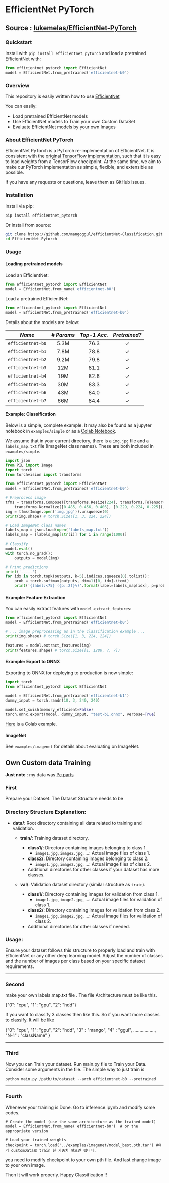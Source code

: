 # EfficientNet PyTorch

## Source : [lukemelas/EfficientNet-PyTorch](https://github.com/lukemelas/EfficientNet-PyTorch)
### Quickstart

Install with `pip install efficientnet_pytorch` and load a pretrained EfficientNet with:
```python
from efficientnet_pytorch import EfficientNet
model = EfficientNet.from_pretrained('efficientnet-b0')
```



### Overview
This repository is easily written how to use [EfficientNet](https://arxiv.org/abs/1905.11946)


You can easily:
 * Load pretrained EfficientNet models
 * Use EfficientNet models to Train your own Custom DataSet
 * Evaluate EfficientNet models by your own Images










### About EfficientNet PyTorch

EfficientNet PyTorch is a PyTorch re-implementation of EfficientNet. It is consistent with the [original TensorFlow implementation](https://github.com/tensorflow/tpu/tree/master/models/official/efficientnet), such that it is easy to load weights from a TensorFlow checkpoint. At the same time, we aim to make our PyTorch implementation as simple, flexible, and extensible as possible.

If you have any requests or questions, leave them as GitHub issues.

### Installation

Install via pip:
```bash
pip install efficientnet_pytorch
```

Or install from source:
```bash
git clone https://github.com/mangoggul/efficientNet-Classification.git
cd EfficientNet-Pytorch
```

### Usage

#### Loading pretrained models

Load an EfficientNet:
```python
from efficientnet_pytorch import EfficientNet
model = EfficientNet.from_name('efficientnet-b0')
```

Load a pretrained EfficientNet:
```python
from efficientnet_pytorch import EfficientNet
model = EfficientNet.from_pretrained('efficientnet-b0')
```

Details about the models are below:

|    *Name*         |*# Params*|*Top-1 Acc.*|*Pretrained?*|
|:-----------------:|:--------:|:----------:|:-----------:|
| `efficientnet-b0` |   5.3M   |    76.3    |      ✓      |
| `efficientnet-b1` |   7.8M   |    78.8    |      ✓      |
| `efficientnet-b2` |   9.2M   |    79.8    |      ✓      |
| `efficientnet-b3` |    12M   |    81.1    |      ✓      |
| `efficientnet-b4` |    19M   |    82.6    |      ✓      |
| `efficientnet-b5` |    30M   |    83.3    |      ✓      |
| `efficientnet-b6` |    43M   |    84.0    |      ✓      |
| `efficientnet-b7` |    66M   |    84.4    |      ✓      |


#### Example: Classification

Below is a simple, complete example. It may also be found as a jupyter notebook in `examples/simple` or as a [Colab Notebook](https://colab.research.google.com/drive/1Jw28xZ1NJq4Cja4jLe6tJ6_F5lCzElb4).

We assume that in your current directory, there is a `img.jpg` file and a `labels_map.txt` file (ImageNet class names). These are both included in `examples/simple`.

```python
import json
from PIL import Image
import torch
from torchvision import transforms

from efficientnet_pytorch import EfficientNet
model = EfficientNet.from_pretrained('efficientnet-b0')

# Preprocess image
tfms = transforms.Compose([transforms.Resize(224), transforms.ToTensor(),
    transforms.Normalize([0.485, 0.456, 0.406], [0.229, 0.224, 0.225]),])
img = tfms(Image.open('img.jpg')).unsqueeze(0)
print(img.shape) # torch.Size([1, 3, 224, 224])

# Load ImageNet class names
labels_map = json.load(open('labels_map.txt'))
labels_map = [labels_map[str(i)] for i in range(1000)]

# Classify
model.eval()
with torch.no_grad():
    outputs = model(img)

# Print predictions
print('-----')
for idx in torch.topk(outputs, k=5).indices.squeeze(0).tolist():
    prob = torch.softmax(outputs, dim=1)[0, idx].item()
    print('{label:<75} ({p:.2f}%)'.format(label=labels_map[idx], p=prob*100))
```

#### Example: Feature Extraction

You can easily extract features with `model.extract_features`:
```python
from efficientnet_pytorch import EfficientNet
model = EfficientNet.from_pretrained('efficientnet-b0')

# ... image preprocessing as in the classification example ...
print(img.shape) # torch.Size([1, 3, 224, 224])

features = model.extract_features(img)
print(features.shape) # torch.Size([1, 1280, 7, 7])
```

#### Example: Export to ONNX

Exporting to ONNX for deploying to production is now simple:
```python
import torch
from efficientnet_pytorch import EfficientNet

model = EfficientNet.from_pretrained('efficientnet-b1')
dummy_input = torch.randn(10, 3, 240, 240)

model.set_swish(memory_efficient=False)
torch.onnx.export(model, dummy_input, "test-b1.onnx", verbose=True)
```

[Here](https://colab.research.google.com/drive/1rOAEXeXHaA8uo3aG2YcFDHItlRJMV0VP) is a Colab example.


#### ImageNet

See `examples/imagenet` for details about evaluating on ImageNet.

## Own Custom data Training
**Just note** : my data was [Pc parts](https://www.kaggle.com/datasets/asaniczka/pc-parts-images-dataset-classification)
### First
Prepare your Dataset. The Dataset Structure needs to be 

### Directory Structure Explanation:

- **data/**: Root directory containing all data related to training and validation.
  
  - **train/**: Training dataset directory.
    - **class1/**: Directory containing images belonging to class 1.
      - `image1.jpg`, `image2.jpg`, ...: Actual image files of class 1.
    - **class2/**: Directory containing images belonging to class 2.
      - `image1.jpg`, `image2.jpg`, ...: Actual image files of class 2.
    - Additional directories for other classes if your dataset has more classes.

  - **val/**: Validation dataset directory (similar structure as `train`).
    - **class1/**: Directory containing images for validation from class 1.
      - `image1.jpg`, `image2.jpg`, ...: Actual image files for validation of class 1.
    - **class2/**: Directory containing images for validation from class 2.
      - `image1.jpg`, `image2.jpg`, ...: Actual image files for validation of class 2.
    - Additional directories for other classes if needed.

### Usage:

Ensure your dataset follows this structure to properly load and train with EfficientNet or any other deep learning model. Adjust the number of classes and the number of images per class based on your specific dataset requirements.

---

### Second
make your own labels.map.txt file . 
The file Architecture must be like this. 

{"0": "cpu", "1": "gpu", "2": "hdd"} 

If you want to classify 3 classes then like this. So if you want more classes to classify. 
It will be like

{"0": "cpu", "1": "gpu", "2": "hdd", "3" : "mango", "4" : "ggul", ................., "N-1" : "className" } 

---


### Third
Now you can Train your dataset. Run main.py file to Train your Data. Consider some arguments in the file. 
The simple way to just train is
```python
python main.py /path/to/dataset --arch efficientnet-b0 --pretrained 
```
---


### Fourth
Whenever your training is Done. Go to inference.ipynb and modify some codes. 

```
# Create the model (use the same architecture as the trained model)
model = EfficientNet.from_name('efficientnet-b0')  # or the appropriate version

# Load your trained weights
checkpoint = torch.load('../examples/imagenet/model_best.pth.tar') #여기 customData로 train 한 가중치 넣으면 됩니다. 
```
you need to modify checkpoint to your own pth file. 
And last change image to your own image. 

Then It will work properly. Happy Classification !!

